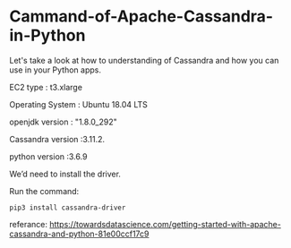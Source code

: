 # Cammand-of-Apache-Cassandra-in-Python

Let's take a look at how to understanding of Cassandra and how you can use in your Python apps.

EC2 type : t3.xlarge

Operating System   : Ubuntu 18.04 LTS

openjdk version : "1.8.0_292"

Cassandra version :3.11.2.

python version :3.6.9

We’d need to install the driver. 

Run the command:

    pip3 install cassandra-driver 

referance: 
https://towardsdatascience.com/getting-started-with-apache-cassandra-and-python-81e00ccf17c9
